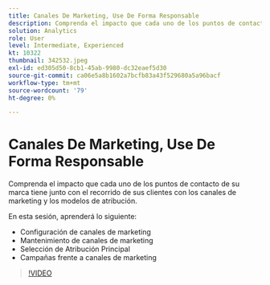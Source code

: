 ```yaml
---
title: Canales De Marketing, Use De Forma Responsable
description: Comprenda el impacto que cada uno de los puntos de contacto de su marca tiene a lo largo del recorrido de sus clientes con los canales de marketing y los modelos de atribución. En esta sesión,... (las descripciones deben tener entre 60 y 160 caracteres)
solution: Analytics
role: User
level: Intermediate, Experienced
kt: 10322
thumbnail: 342532.jpeg
exl-id: ed305d50-8cb1-45ab-9980-dc32eaef5d30
source-git-commit: ca06e5a8b1602a7bcfb83a43f529680a5a96bacf
workflow-type: tm+mt
source-wordcount: '79'
ht-degree: 0%

---
```


# Canales De Marketing, Use De Forma Responsable

Comprenda el impacto que cada uno de los puntos de contacto de su marca tiene junto con el recorrido de sus clientes con los canales de marketing y los modelos de atribución.

En esta sesión, aprenderá lo siguiente:

* Configuración de canales de marketing
* Mantenimiento de canales de marketing
* Selección de Atribución Principal
* Campañas frente a canales de marketing

>[!VIDEO](https://video.tv.adobe.com/v/342532/?quality=12&learn=on)
